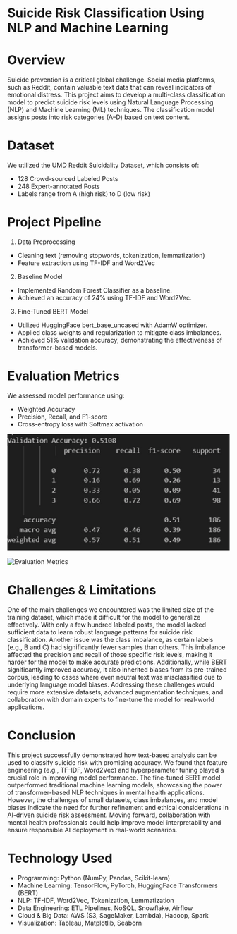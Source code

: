# Suicide Risk Classification Using NLP and Machine Learning

# Overview
Suicide prevention is a critical global challenge. Social media platforms, such as Reddit, contain valuable text data that can reveal indicators of emotional distress. This project aims to develop a multi-class classification model to predict suicide risk levels using Natural Language Processing (NLP) and Machine Learning (ML) techniques. The classification model assigns posts into risk categories (A–D) based on text content.

# Dataset
We utilized the UMD Reddit Suicidality Dataset, which consists of:
- 128 Crowd-sourced Labeled Posts
- 248 Expert-annotated Posts
- Labels range from A (high risk) to D (low risk)

# Project Pipeline
1. Data Preprocessing
- Cleaning text (removing stopwords, tokenization, lemmatization)
- Feature extraction using TF-IDF and Word2Vec
  
2. Baseline Model
- Implemented Random Forest Classifier as a baseline.
- Achieved an accuracy of 24% using TF-IDF and Word2Vec.

3. Fine-Tuned BERT Model
- Utilized HuggingFace bert_base_uncased with AdamW optimizer.
- Applied class weights and regularization to mitigate class imbalances.
- Achieved 51% validation accuracy, demonstrating the effectiveness of transformer-based models.

# Evaluation Metrics
We assessed model performance using:
- Weighted Accuracy
- Precision, Recall, and F1-score
- Cross-entropy loss with Softmax activation

![Evaluation Metrics](BERT.png)

![Evaluation Metrics](Traditional\/ML.png)

# Challenges & Limitations
One of the main challenges we encountered was the limited size of the training dataset, which made it difficult for the model to generalize effectively. With only a few hundred labeled posts, the model lacked sufficient data to learn robust language patterns for suicide risk classification. Another issue was the class imbalance, as certain labels (e.g., B and C) had significantly fewer samples than others. This imbalance affected the precision and recall of those specific risk levels, making it harder for the model to make accurate predictions. Additionally, while BERT significantly improved accuracy, it also inherited biases from its pre-trained corpus, leading to cases where even neutral text was misclassified due to underlying language model biases. Addressing these challenges would require more extensive datasets, advanced augmentation techniques, and collaboration with domain experts to fine-tune the model for real-world applications.

# Conclusion
This project successfully demonstrated how text-based analysis can be used to classify suicide risk with promising accuracy. We found that feature engineering (e.g., TF-IDF, Word2Vec) and hyperparameter tuning played a crucial role in improving model performance. The fine-tuned BERT model outperformed traditional machine learning models, showcasing the power of transformer-based NLP techniques in mental health applications. However, the challenges of small datasets, class imbalances, and model biases indicate the need for further refinement and ethical considerations in AI-driven suicide risk assessment. Moving forward, collaboration with mental health professionals could help improve model interpretability and ensure responsible AI deployment in real-world scenarios.

# Technology Used
- Programming: Python (NumPy, Pandas, Scikit-learn)
- Machine Learning: TensorFlow, PyTorch, HuggingFace Transformers (BERT)
- NLP: TF-IDF, Word2Vec, Tokenization, Lemmatization
- Data Engineering: ETL Pipelines, NoSQL, Snowflake, Airflow
- Cloud & Big Data: AWS (S3, SageMaker, Lambda), Hadoop, Spark
- Visualization: Tableau, Matplotlib, Seaborn
